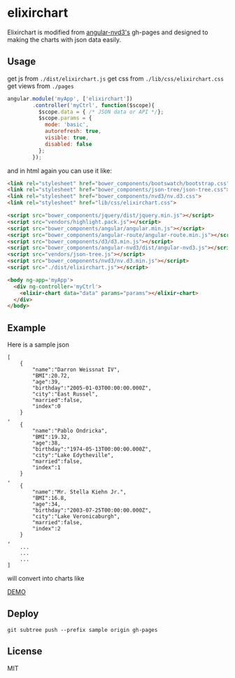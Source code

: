 # elixirchart

Elixirchart is modified from [angular-nvd3's](https://github.com/Elixirdoc/angular-nvd3) gh-pages and designed to making the charts with json data easily.

## Usage

get js from `./dist/elixirchart.js`
get css from `./lib/css/elixirchart.css`
get views from `./pages`

```javascript
angular.module('myApp', ['elixirchart'])
        .controller('myCtrl', function($scope){
          $scope.data = { /* JSON data or API */};
          $scope.params = {
            mode: 'basic', 
            autorefresh: true,
            visible: true,
            disabled: false
          };
        });
```
and in html again you can use it like:

```html
<link rel="stylesheet" href="bower_components/bootswatch/bootstrap.css" media="screen">
<link rel="stylesheet" href="bower_components/json-tree/json-tree.css">
<link rel="stylesheet" href="bower_components/nvd3/nv.d3.css">
<link rel="stylesheet" href="lib/css/elixirchart.css">

<script src="bower_components/jquery/dist/jquery.min.js"></script>
<script src="vendors/highlight.pack.js"></script>
<script src="bower_components/angular/angular.min.js"></script>
<script src="bower_components/angular-route/angular-route.min.js"></script>
<script src="bower_components/d3/d3.min.js"></script>
<script src="bower_components/angular-nvd3/dist/angular-nvd3.js"></script>
<script src="vendors/json-tree.js"></script>
<script src="bower_components/nvd3/nv.d3.min.js"></script>
<script src="./dist/elixirchart.js"></script>

<body ng-app='myApp'>
  <div ng-controller='myCtrl'>
    <elixir-chart data="data" params="params"></elixir-chart>
  </div>
</body>
```


## Example

Here is a sample json 

```
[
    {
        "name":"Darron Weissnat IV",
        "BMI":20.72,
        "age":39,
        "birthday":"2005-01-03T00:00:00.000Z",
        "city":"East Russel",
        "married":false,
        "index":0
    }
,
    {
        "name":"Pablo Ondricka",
        "BMI":19.32,
        "age":38,
        "birthday":"1974-05-13T00:00:00.000Z",
        "city":"Lake Edytheville",
        "married":false,
        "index":1
    }
,
    {
        "name":"Mr. Stella Kiehn Jr.",
        "BMI":16.8,
        "age":34,
        "birthday":"2003-07-25T00:00:00.000Z",
        "city":"Lake Veronicaburgh",
        "married":false,
        "index":2
    }
,
    ...
    ...
    ...
]
```
will convert into charts like

[DEMO](http://elixirdoc.github.io/elixirchart/)

## Deploy

 ```git subtree push --prefix sample origin gh-pages```

## License

MIT

